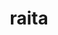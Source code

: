 ---
title: raita
draft: false
layout: recettes
type: entree
categories:
  - Tartinade
regime:
  - vegetarien
saison:
  - printemps
  - ete
cuisson: Non
temperature: Froid
plate: 100
check: Oui
checkAlwaysOk: false
ingredients:
  legumes:
    - title: Ail
      quantite: 20
      unit: gousse·s
    - title: Oignon
      quantite: 0.5
      unit: Kg
    - title: Concombre
      quantite: 3
      unit: Kg
  frais:
    - title: Yaourt brassé
      quantite: 6
      unit: Kg
  epices:
    - title: Poivre noir moulu
      quantite: 10
      unit: grammes
    - title: Sel
      quantite: 20
      unit: grammes
    - title: Cumin (graines)
      quantite: 100
      unit: grammes
    - title: Coriandre fraîche
      quantite: 1
      unit: bottes
preparation: >-
  \    
    
  Hâcher
   finement les oignons. Passer au presse ail les gousses. Et couper 
  grossièrement en petits dès les concombres. Saler, poivrer. Mélanger 

  dans 2 gros gastros.


  Faire griller à la poêle les graines de cumin (+ pour la version végane). Puis les passer au pilon. Verser dans les légumes.


  Ajouter au tout les yaourts et les feuilles de coriandre ciselées. Servir très frais.


  \
prepAlt: []
publishDate: 2025-06-02T18:02:00.000Z
uuid: a301usio
titleslug: raita_a301usio
---
